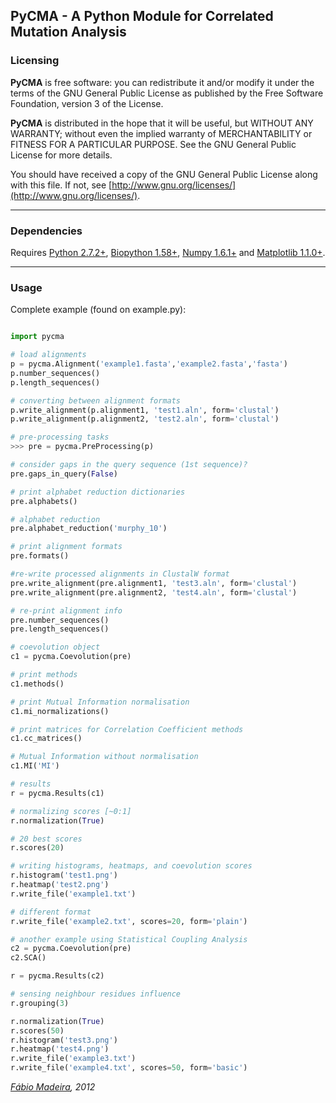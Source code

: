## PyCMA - A Python Module for Correlated Mutation Analysis


### Licensing


**PyCMA** is free software: you can redistribute it and/or modify it under the terms of the GNU General Public License as published by the Free Software Foundation, version 3 of the License.

**PyCMA** is distributed in the hope that it will be useful, but WITHOUT ANY WARRANTY; without even the implied warranty of MERCHANTABILITY or FITNESS FOR A PARTICULAR PURPOSE. See the GNU General Public License for more details.

You should have received a copy of the GNU General Public License along with this file. If not, see [http://www.gnu.org/licenses/](http://www.gnu.org/licenses/).

---

### Dependencies

Requires [Python 2.7.2+](http://python.org/),
[Biopython 1.58+](http://biopython.org/),
[Numpy 1.6.1+](http://numpy.scipy.org/) and
[Matplotlib 1.1.0+](http://matplotlib.sourceforge.net/).

 ---

### Usage


Complete example (found on example.py):

```python

import pycma

# load alignments
p = pycma.Alignment('example1.fasta','example2.fasta','fasta')
p.number_sequences()
p.length_sequences()

# converting between alignment formats
p.write_alignment(p.alignment1, 'test1.aln', form='clustal')
p.write_alignment(p.alignment2, 'test2.aln', form='clustal')

# pre-processing tasks
>>> pre = pycma.PreProcessing(p)

# consider gaps in the query sequence (1st sequence)?
pre.gaps_in_query(False)

# print alphabet reduction dictionaries
pre.alphabets()

# alphabet reduction
pre.alphabet_reduction('murphy_10')

# print alignment formats
pre.formats()

#re-write processed alignments in ClustalW format
pre.write_alignment(pre.alignment1, 'test3.aln', form='clustal')
pre.write_alignment(pre.alignment2, 'test4.aln', form='clustal')

# re-print alignment info
pre.number_sequences()
pre.length_sequences()

# coevolution object
c1 = pycma.Coevolution(pre)

# print methods
c1.methods()

# print Mutual Information normalisation
c1.mi_normalizations()

# print matrices for Correlation Coefficient methods 
c1.cc_matrices()

# Mutual Information without normalisation
c1.MI('MI')

# results  
r = pycma.Results(c1)

# normalizing scores [~0:1]
r.normalization(True)

# 20 best scores
r.scores(20)

# writing histograms, heatmaps, and coevolution scores
r.histogram('test1.png')
r.heatmap('test2.png')
r.write_file('example1.txt')

# different format
r.write_file('example2.txt', scores=20, form='plain')

# another example using Statistical Coupling Analysis
c2 = pycma.Coevolution(pre)
c2.SCA()

r = pycma.Results(c2)

# sensing neighbour residues influence
r.grouping(3)

r.normalization(True)
r.scores(50)
r.histogram('test3.png')
r.heatmap('test4.png')
r.write_file('example3.txt')
r.write_file('example4.txt', scores=50, form='basic')
```

*[Fábio Madeira](fabiomadeira.com), 2012*